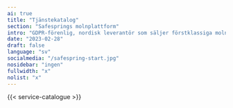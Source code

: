 ```yaml
---
ai: true
title: "Tjänstekatalog"
section: "Safesprings molnplattform"
intro: "GDPR-förenlig, nordisk leverantör som säljer förstklassiga molnlösningar – inte data."
date: "2023-02-28"
draft: false
language: "sv"
socialmedia: "/safespring-start.jpg"
nosidebar: "ingen"
fullwidth: "x"
nolist: "x"
---
```

{{< service-catalogue >}}

<!--
| Servicenivåer                | Basic | Business | Enterprise |
|------------------------------|:-------:|:----------:|:------------:|
| Tillgänglighet               | X     | X        | X          |
| Svarstid                     | X     | X        | X          |
| Åtgärdstid                   | X     | X        | X          |

| IaaS-åtkomst                 | Basic | Business | Enterprise |
|------------------------------|:-------:|:----------:|:------------:|
| Publikt moln                 | X     | X        | X          |
| Efterlevnadsanpassat moln    | X     | X        | X          |
| Privat moln                  | X     | X        | X          |

| Supportåtkomst               | Basic | Business | Enterprise |
|------------------------------|:-------:|:----------:|:------------:|
| Driftinformation             | X     | X        | X          |
| Efterlevnad: X               | X     | X        | X          |
| Vägledande dokumentation     | X     | X        | X          |
| Arkitekturstöd               | X     | X        | X          |
| Allmän vägledning            | X     | X        | X          |
| Supportkanaler               | X     | X        | X          |
| Bemannat under kontorstid (CET) | X  | X        | X          |
| Kundteam                     | X     | X        | X          |
| Garanterade supportspråk     | X     | X        | X          |

| Ytterligare förmåner         | Basic | Business | Enterprise |
|------------------------------|:-------:|:----------:|:------------:|
| Onboardingresa               | X     | X        | X          |
| Granskning av molnmiljö      | X     | X        | X          |

| Styrning                     | Basic | Business | Enterprise |
|------------------------------|:-------:|:----------:|:------------:|
| Underhållsinformation        | X     | X        | X          |
| Samarbetsforum               | X     | X        | X          |
| Pris                         | X     | X        | X          |
-->